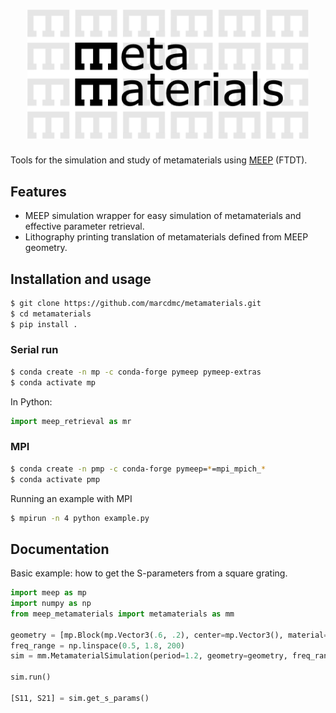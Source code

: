 <h1 align="center">
<img src="/doc/img/metamaterials_logo.png" width="450">
</h1>

Tools for the simulation and study of metamaterials using [MEEP](https://github.com/NanoComp/meep) (FTDT).
 
## Features
- MEEP simulation wrapper for easy simulation of metamaterials and effective parameter retrieval.
- Lithography printing translation of metamaterials defined from MEEP geometry.

## Installation and usage
```bash
$ git clone https://github.com/marcdmc/metamaterials.git
$ cd metamaterials
$ pip install .
```
### Serial run
```bash
$ conda create -n mp -c conda-forge pymeep pymeep-extras
$ conda activate mp
```

In Python:
```python
import meep_retrieval as mr
```

### MPI
```bash
$ conda create -n pmp -c conda-forge pymeep=*=mpi_mpich_*
$ conda activate pmp
```
Running an example with MPI
```bash
$ mpirun -n 4 python example.py
```

## Documentation
Basic example: how to get the S-parameters from a square grating.
```python
import meep as mp
import numpy as np
from meep_metamaterials import metamaterials as mm

geometry = [mp.Block(mp.Vector3(.6, .2), center=mp.Vector3(), material=mp.Medium(epsilon=12))]
freq_range = np.linspace(0.5, 1.8, 200)
sim = mm.MetamaterialSimulation(period=1.2, geometry=geometry, freq_range=freq_range, dimensions=2)

sim.run()

[S11, S21] = sim.get_s_params()
```
